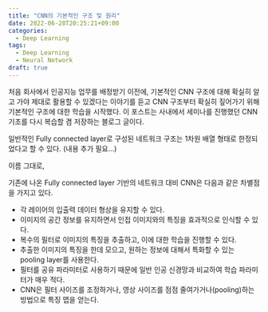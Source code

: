 ```yaml
---
title: "CNN의 기본적인 구조 및 원리"
date: 2022-06-28T20:25:21+09:00
categories:
  - Deep Learning
tags:
  - Deep Learning
  - Neural Network
draft: true
---
```


처음 회사에서 인공지능 업무를 배정받기 이전에, 기본적인 CNN 구조에 대해 확실히 알고 가야 제대로 활용할 수 있겠다는 이야기를 듣고 CNN 구조부터 확실히 짚어가기 위해 기본적인 구조에 대한 학습을 시작했다. 이 포스트는 사내에서 세미나를 진행했던 CNN 기초를 다시 복습할 겸 저장하는 블로그 글이다.


일반적인 Fully connected layer로 구성된 네트워크 구조는 1차원 배열 형태로 한정되었다고 할 수 있다. (내용 추가 필요...)


이름 그대로, 


기존에 나온 Fully connected layer 기반의 네트워크 대비 CNN은 다음과 같은 차별점을 가지고 있다.

- 각 레이어의 입출력 데이터 형상을 유지할 수 있다.
- 이미지의 공간 정보를 유지하면서 인접 이미지와의 특징을 효과적으로 인식할 수 있다.
- 복수의 필터로 이미지의 특징을 추출하고, 이에 대한 학습을 진행할 수 있다.
- 추출한 이미지의 특징을 한데 모으고, 원하는 정보에 대해서 특화할 수 있는 pooling layer를 사용한다.
- 필터를 공유 파라미터로 사용하기 때문에 일반 인공 신경망과 비교하여 학습 파라미터가 매우 적다.
- CNN은 필터 사이즈를 조정하거나, 영상 사이즈를 점점 줄여가거나(pooling)하는 방법으로 특징 맵을 얻는다.